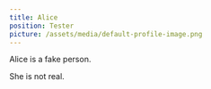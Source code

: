 ```yaml
---
title: Alice
position: Tester
picture: /assets/media/default-profile-image.png
---
```

Alice is a fake person.

She is not real.